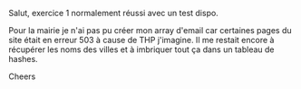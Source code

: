 Salut,
exercice 1 normalement réussi avec un test dispo.

Pour la mairie je n'ai pas pu créer mon array d'email car certaines pages du site était en erreur 503 à cause de THP j'imagine. Il me restait encore à récupérer les noms des villes et à imbriquer tout ça dans un tableau de hashes.

Cheers

